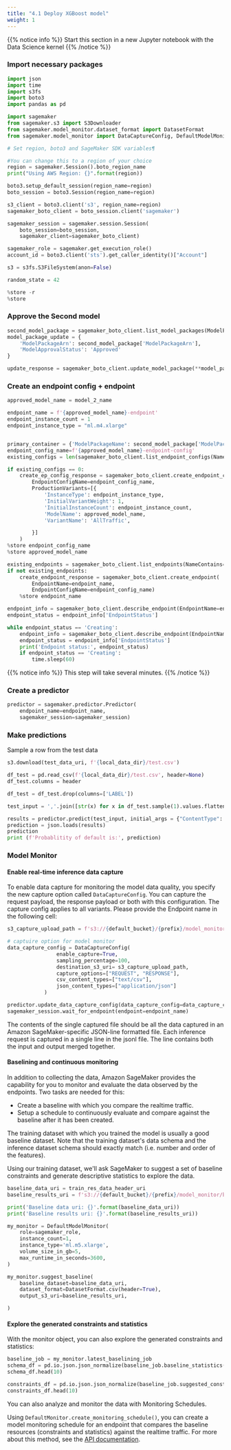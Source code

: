 ```yaml
---
title: "4.1 Deploy XGBoost model"
weight: 1
---
```


{{% notice info %}}
Start this section in a new Jupyter notebook with the Data Science kernel
{{% /notice %}}


### Import necessary packages

```python
import json
import time
import s3fs
import boto3
import pandas as pd

import sagemaker
from sagemaker.s3 import S3Downloader
from sagemaker.model_monitor.dataset_format import DatasetFormat
from sagemaker.model_monitor import DataCaptureConfig, DefaultModelMonitor
```


```python
# Set region, boto3 and SageMaker SDK variables¶

#You can change this to a region of your choice
region = sagemaker.Session().boto_region_name
print("Using AWS Region: {}".format(region))

boto3.setup_default_session(region_name=region)
boto_session = boto3.Session(region_name=region)

s3_client = boto3.client('s3', region_name=region)
sagemaker_boto_client = boto_session.client('sagemaker')

sagemaker_session = sagemaker.session.Session(
    boto_session=boto_session,
    sagemaker_client=sagemaker_boto_client)

sagemaker_role = sagemaker.get_execution_role()
account_id = boto3.client('sts').get_caller_identity()["Account"]

s3 = s3fs.S3FileSystem(anon=False)

random_state = 42
```


```python
%store -r
%store
```

### Approve the Second model


```python
second_model_package = sagemaker_boto_client.list_model_packages(ModelPackageGroupName=mpg_name)['ModelPackageSummaryList'][0]
model_package_update = {
    'ModelPackageArn': second_model_package['ModelPackageArn'],
    'ModelApprovalStatus': 'Approved'
}

update_response = sagemaker_boto_client.update_model_package(**model_package_update)
```

### Create an endpoint config + endpoint


```python
approved_model_name = model_2_name

endpoint_name = f'{approved_model_name}-endpoint'
endpoint_instance_count = 1
endpoint_instance_type = "ml.m4.xlarge"


primary_container = {'ModelPackageName': second_model_package['ModelPackageArn']}
endpoint_config_name=f'{approved_model_name}-endpoint-config'
existing_configs = len(sagemaker_boto_client.list_endpoint_configs(NameContains=endpoint_config_name, MaxResults = 30)['EndpointConfigs'])

if existing_configs == 0:
    create_ep_config_response = sagemaker_boto_client.create_endpoint_config(
        EndpointConfigName=endpoint_config_name,
        ProductionVariants=[{
            'InstanceType': endpoint_instance_type,
            'InitialVariantWeight': 1,
            'InitialInstanceCount': endpoint_instance_count,
            'ModelName': approved_model_name,
            'VariantName': 'AllTraffic',

        }]
    )
%store endpoint_config_name
%store approved_model_name
```


```python
existing_endpoints = sagemaker_boto_client.list_endpoints(NameContains=endpoint_name, MaxResults = 30)['Endpoints']
if not existing_endpoints:
    create_endpoint_response = sagemaker_boto_client.create_endpoint(
        EndpointName=endpoint_name,
        EndpointConfigName=endpoint_config_name)
    %store endpoint_name

endpoint_info = sagemaker_boto_client.describe_endpoint(EndpointName=endpoint_name)
endpoint_status = endpoint_info['EndpointStatus']

while endpoint_status == 'Creating':
    endpoint_info = sagemaker_boto_client.describe_endpoint(EndpointName=endpoint_name)
    endpoint_status = endpoint_info['EndpointStatus']
    print('Endpoint status:', endpoint_status)
    if endpoint_status == 'Creating':
        time.sleep(60)
```

{{% notice info %}}
This step will take several minutes.
{{% /notice %}}


### Create a predictor


```python
predictor = sagemaker.predictor.Predictor(
    endpoint_name=endpoint_name,
    sagemaker_session=sagemaker_session)
```

### Make predictions

Sample a row from the test data


```python
s3.download(test_data_uri, f'{local_data_dir}/test.csv')
```


```python
df_test = pd.read_csv(f'{local_data_dir}/test.csv', header=None)
df_test.columns = header

df_test = df_test.drop(columns=['LABEL'])
```


```python
test_input = ','.join([str(x) for x in df_test.sample(1).values.flatten().tolist()])
```


```python
results = predictor.predict(test_input, initial_args = {"ContentType": "text/csv"})
prediction = json.loads(results)
prediction
print (f'Probablitity of default is:', prediction)
```

### Model Monitor

#### Enable real-time inference data capture

To enable data capture for monitoring the model data quality, you specify the new capture option called `DataCaptureConfig`. You can capture the request payload, the response payload or both with this configuration. The capture config applies to all variants. Please provide the Endpoint name in the following cell:


```python
s3_capture_upload_path = f's3://{default_bucket}/{prefix}/model_monitor'

# captuire option for model monitor
data_capture_config = DataCaptureConfig(
                enable_capture=True,
                sampling_percentage=100,
                destination_s3_uri= s3_capture_upload_path,
                capture_options=["REQUEST", "RESPONSE"],
                csv_content_types=["text/csv"],
                json_content_types=["application/json"]
            )
```


```python
predictor.update_data_capture_config(data_capture_config=data_capture_config)
sagemaker_session.wait_for_endpoint(endpoint=endpoint_name)
```

The contents of the single captured file should be all the data captured in an Amazon SageMaker-specific JSON-line formatted file. Each inference request is captured in a single line in the jsonl file. The line contains both the input and output merged together.

#### Baselining and continuous monitoring

In addition to collecting the data, Amazon SageMaker provides the capability for you to monitor and evaluate the data observed by the endpoints. Two tasks are needed for this:

* Create a baseline with which you compare the realtime traffic.
* Setup a schedule to continuously evaluate and compare against the baseline after it has been created.

The training dataset with which you trained the model is usually a good baseline dataset. Note that the training dataset's data schema and the inference dataset schema should exactly match (i.e. number and order of the features).

Using our training dataset, we'll ask SageMaker to suggest a set of baseline constraints and generate descriptive statistics to explore the data.


```python
baseline_data_uri = train_res_data_header_uri
baseline_results_uri = f's3://{default_bucket}/{prefix}/model_monitor/baseline'

print('Baseline data uri: {}'.format(baseline_data_uri))
print('Baseline results uri: {}'.format(baseline_results_uri))
```


```python
my_monitor = DefaultModelMonitor(
    role=sagemaker_role,
    instance_count=1,
    instance_type='ml.m5.xlarge',
    volume_size_in_gb=5,
    max_runtime_in_seconds=3600,
)

my_monitor.suggest_baseline(
    baseline_dataset=baseline_data_uri,
    dataset_format=DatasetFormat.csv(header=True),
    output_s3_uri=baseline_results_uri,

)
```

#### Explore the generated constraints and statistics

With the monitor object, you can also explore the generated constraints and statistics:


```python
baseline_job = my_monitor.latest_baselining_job
schema_df = pd.io.json.json_normalize(baseline_job.baseline_statistics().body_dict["features"])
schema_df.head(10)

constraints_df = pd.io.json.json_normalize(baseline_job.suggested_constraints().body_dict["features"])
constraints_df.head(10)
```

You can also analyze and monitor the data with Monitoring Schedules.

Using `DefaultMonitor.create_monitoring_schedule()`, you can create a model monitoring schedule for an endpoint that compares the baseline resources (constraints and statistics) against the realtime traffic. For more about this method, see the [API documentation](https://sagemaker.readthedocs.io/en/stable/model_monitor.html#sagemaker.model_monitor.model_monitoring.DefaultModelMonitor.create_monitoring_schedule).
